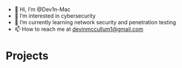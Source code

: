 - 👋 Hi, I’m @Dev1n-Mac
- 👀 I’m interested in cybersecurity
- 🌱 I’m currently learning network security and penetration testing
- 📫 How to reach me at devinmccullum1@gmail.com

<!---
Dev1n-Mac/Dev1n-Mac is a ✨ special ✨ repository because its `README.md` (this file) appears on your GitHub profile.
You can click the Preview link to take a look at your changes.
--->
# Projects

